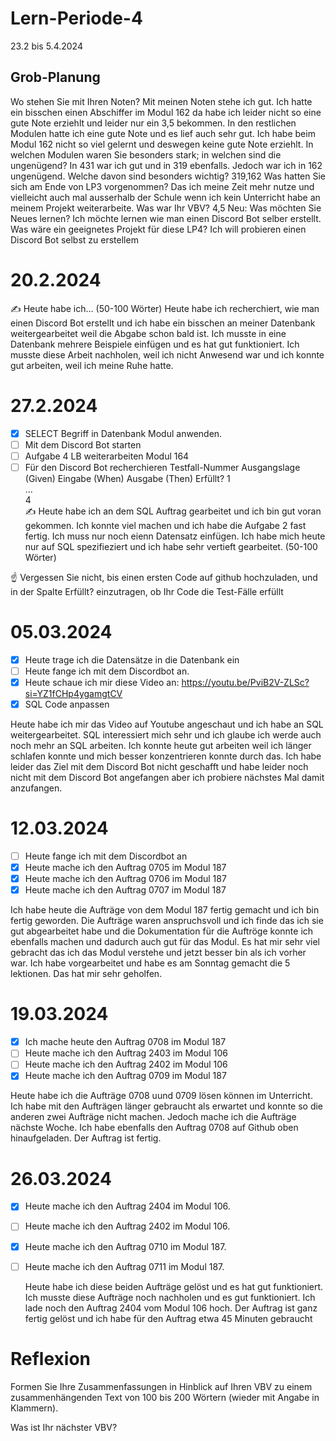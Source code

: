 # Lern-Periode-4
23.2 bis 5.4.2024

## Grob-Planung
Wo stehen Sie mit Ihren Noten?
Mit meinen Noten stehe ich gut. Ich hatte ein bisschen einen Abschiffer im Modul 162 da habe ich leider nicht so eine gute Note erziehlt und leider nur ein 3,5 bekommen. In den restlichen Modulen hatte ich eine gute Note und es lief auch sehr gut. Ich habe beim Modul 162 nicht so viel gelernt und deswegen keine gute Note erziehlt. In welchen Modulen waren Sie besonders stark; in welchen sind die ungenügend? In 431 war ich gut und in 319 ebenfalls. Jedoch war ich in 162 ungenügend. Welche davon sind besonders wichtig? 319,162
Was hatten Sie sich am Ende von LP3 vorgenommen? Das ich meine Zeit mehr nutze und vielleicht auch mal ausserhalb der Schule wenn ich kein Unterricht habe an meinem Projekt weiterarbeite. Was war Ihr VBV? 4,5 
Neu: Was möchten Sie Neues lernen? Ich möchte lernen wie man einen Discord Bot selber erstellt.
Was wäre ein geeignetes Projekt für diese LP4? Ich will probieren einen Discord Bot selbst zu erstellem
# 20.2.2024
✍️ Heute habe ich... (50-100 Wörter)
Heute habe ich recherchiert, wie man einen Discord Bot erstellt und ich habe ein bisschen an meiner Datenbank weitergearbeitet weil die Abgabe schon bald ist. Ich musste in eine Datenbank mehrere Beispiele einfügen und es hat gut funktioniert. Ich musste diese Arbeit nachholen, weil ich nicht Anwesend war und ich konnte gut arbeiten, weil ich meine Ruhe hatte.
# 27.2.2024
- [X] SELECT Begriff in Datenbank Modul anwenden.
- [ ] Mit dem Discord Bot starten
- [ ] Aufgabe 4 LB weiterarbeiten Modul 164
- [ ] Für den Discord Bot recherchieren
Testfall-Nummer	Ausgangslage (Given)	Eingabe (When)	Ausgabe (Then)	Erfüllt?
1				
...				
4				
✍️ Heute habe ich an dem SQL Auftrag gearbeitet und ich bin gut voran gekommen. Ich konnte viel machen und ich habe die Aufgabe 2 fast fertig. Ich muss nur noch eienn Datensatz einfügen. Ich habe mich heute nur auf SQL spezifieziert und ich habe sehr vertieft gearbeitet.   (50-100 Wörter)

☝️ Vergessen Sie nicht, bis einen ersten Code auf github hochzuladen, und in der Spalte Erfüllt? einzutragen, ob Ihr Code die Test-Fälle erfüllt

# 05.03.2024

- [X] Heute trage ich die Datensätze in die Datenbank ein
- [ ] Heute fange ich mit dem Discordbot an.
- [X] Heute schaue ich mir diese Video an: https://youtu.be/PviB2V-ZLSc?si=YZ1fCHp4ygamgtCV
- [X] SQL Code anpassen

Heute habe ich mir das Video auf Youtube angeschaut und ich habe an SQL weitergearbeitet. SQL interessiert mich sehr und ich glaube ich werde auch noch mehr an SQL arbeiten. Ich konnte heute gut arbeiten weil ich länger schlafen konnte und mich besser konzentrieren konnte durch das. Ich habe leider das Ziel mit dem Discord Bot nicht geschafft und habe leider noch nicht mit dem Discord Bot angefangen aber ich probiere nächstes Mal damit anzufangen.

# 12.03.2024

- [ ] Heute fange ich mit dem Discordbot an
- [X] Heute mache ich den Auftrag 0705 im Modul 187
- [X] Heute mache ich den Auftrag 0706 im Modul 187
- [X] Heute mache ich den Auftrag 0707 im Modul 187

Ich habe heute die Aufträge von dem Modul 187 fertig gemacht und ich bin fertig geworden. Die Aufträge waren anspruchsvoll und ich finde das ich sie gut abgearbeitet habe und die Dokumentation für die Auftröge konnte ich ebenfalls machen und dadurch auch gut für das Modul. Es hat mir sehr viel gebracht das ich das Modul verstehe und jetzt besser bin als ich vorher war. Ich habe vorgearbeitet und habe es am Sonntag gemacht die 5 lektionen. Das hat mir sehr geholfen.

# 19.03.2024

- [X] Ich mache heute den Auftrag 0708 im Modul 187
- [ ] Heute mache ich den Auftrag 2403 im Modul 106
- [ ] Heute mache ich den Auftrag 2402 im Modul 106
- [X] Heute mache ich den Auftrag 0709 im Modul 187

 Heute habe ich die Aufträge 0708 uund 0709 lösen können im Unterricht. Ich habe mit den Aufträgen länger gebraucht als erwartet und konnte so die anderen zwei Aufträge nicht machen. Jedoch mache ich die Aufträge nächste Woche. Ich habe ebenfalls den Auftrag 0708 auf Github oben hinaufgeladen. Der Auftrag ist fertig.


# 26.03.2024

- [X] Heute mache ich den Auftrag 2404 im Modul 106.
- [ ] Heute mache ich den Auftrag 2402 im Modul 106.
- [X] Heute mache ich den Auftrag 0710 im Modul 187.
- [ ] Heute mache ich den Auftrag 0711 im Modul 187.

  Heute habe ich diese beiden Aufträge gelöst und es hat gut funktioniert. Ich musste diese Aufträge noch nachholen und es gut funktioniert. Ich lade noch den Auftrag 2404 vom Modul 106 hoch. Der Auftrag ist ganz fertig gelöst und ich habe für den Auftrag etwa 45 Minuten gebraucht

# Reflexion
Formen Sie Ihre Zusammenfassungen in Hinblick auf Ihren VBV zu einem zusammenhängenden Text von 100 bis 200 Wörtern (wieder mit Angabe in Klammern).

Was ist Ihr nächster VBV?

